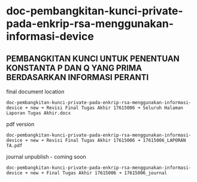 # doc-pembangkitan-kunci-private-pada-enkrip-rsa-menggunakan-informasi-device

## PEMBANGKITAN KUNCI UNTUK PENENTUAN KONSTANTA P DAN Q YANG PRIMA BERDASARKAN INFORMASI PERANTI

final document location

```
doc-pembangkitan-kunci-private-pada-enkrip-rsa-menggunakan-informasi-device ➜ new ➜ Revisi Final Tugas Akhir 17615006 ➜ Seluruh Halaman Laporan Tugas Akhir.docx
```

pdf version

```
doc-pembangkitan-kunci-private-pada-enkrip-rsa-menggunakan-informasi-device ➜ new ➜ Revisi Final Tugas Akhir 17615006 ➜ 17615006_LAPORAN TA.pdf
```

journal unpublish - coming soon

```
doc-pembangkitan-kunci-private-pada-enkrip-rsa-menggunakan-informasi-device ➜ new ➜ Final Tugas Akhir 17615006 ➜ 17615006_journal
```

